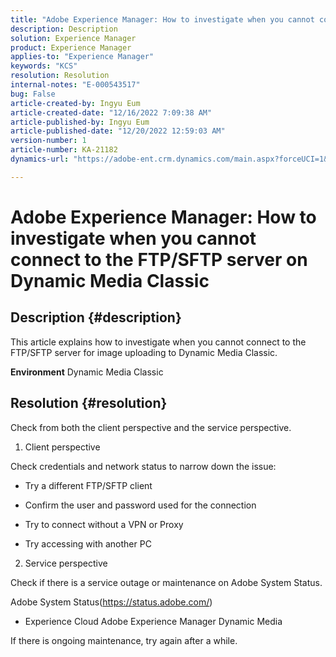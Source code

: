 ```yaml
---
title: "Adobe Experience Manager: How to investigate when you cannot connect to the FTP/SFTP server on Dynamic Media Classic"
description: Description
solution: Experience Manager
product: Experience Manager
applies-to: "Experience Manager"
keywords: "KCS"
resolution: Resolution
internal-notes: "E-000543517"
bug: False
article-created-by: Ingyu Eum
article-created-date: "12/16/2022 7:09:38 AM"
article-published-by: Ingyu Eum
article-published-date: "12/20/2022 12:59:03 AM"
version-number: 1
article-number: KA-21182
dynamics-url: "https://adobe-ent.crm.dynamics.com/main.aspx?forceUCI=1&pagetype=entityrecord&etn=knowledgearticle&id=beb63494-107d-ed11-81ac-6045bd006c82"

---
```

# Adobe Experience Manager: How to investigate when you cannot connect to the FTP/SFTP server on Dynamic Media Classic

## Description {#description}


This article explains how to investigate when you cannot connect to the FTP/SFTP server for image uploading to Dynamic Media Classic.

<b>Environment</b>
 Dynamic Media Classic


## Resolution {#resolution}


Check from both the client perspective and the service perspective.

1. Client perspective

Check credentials and network status to narrow down the issue:

- Try a different FTP/SFTP client

- Confirm the user and password used for the connection

- Try to connect without a VPN or Proxy

- Try accessing with another PC

2. Service perspective

Check if there is a service outage or maintenance on Adobe System Status.

Adobe System Status(https://status.adobe.com/)

- Experience Cloud  Adobe Experience Manager  Dynamic Media

If there is ongoing maintenance, try again after a while.
